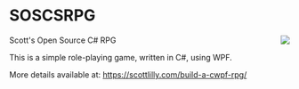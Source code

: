 # SOSCSRPG
<img align="right" src="https://scottlilly.com/wp-content/uploads/2013/11/GiantSpider.png">

Scott's Open Source C# RPG

This is a simple role-playing game, written in C#, using WPF.

More details available at: https://scottlilly.com/build-a-cwpf-rpg/
